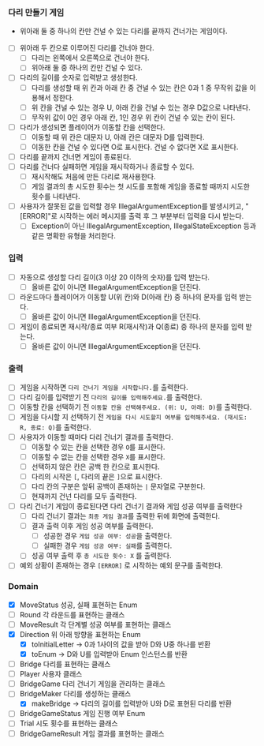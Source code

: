 ### 다리 만들기 게임

- 위아래 둘 중 하나의 칸만 건널 수 있는 다리를 끝까지 건너가는 게임이다.

- [ ]  위아래 두 칸으로 이루어진 다리를 건너야 한다.
    - [ ]  다리는 왼쪽에서 오른쪽으로 건너야 한다.
    - [ ]  위아래 둘 중 하나의 칸만 건널 수 있다.
- [ ]  다리의 길이를 숫자로 입력받고 생성한다.
    - [ ]  다리를 생성할 때 위 칸과 아래 칸 중 건널 수 있는 칸은 0과 1 중 무작위 값을 이용해서 정한다.
    - [ ]  위 칸을 건널 수 있는 경우 U, 아래 칸을 건널 수 있는 경우 D값으로 나타낸다.
    - [ ]  무작위 값이 0인 경우 아래 칸, 1인 경우 위 칸이 건널 수 있는 칸이 된다.
- [ ]  다리가 생성되면 플레이어가 이동할 칸을 선택한다.
    - [ ]  이동할 때 위 칸은 대문자 U, 아래 칸은 대문자 D를 입력한다.
    - [ ]  이동한 칸을 건널 수 있다면 O로 표시한다. 건널 수 없다면 X로 표시한다.
- [ ]  다리를 끝까지 건너면 게임이 종료된다.
- [ ]  다리를 건너다 실패하면 게임을 재시작하거나 종료할 수 있다.
    - [ ]  재시작해도 처음에 만든 다리로 재사용한다.
    - [ ]  게임 결과의 총 시도한 횟수는 첫 시도를 포함해 게임을 종료할 때까지 시도한 횟수를 나타낸다.
- [ ]  사용자가 잘못된 값을 입력할 경우 IllegalArgumentException를 발생시키고, "[ERROR]"로 시작하는 에러 메시지를 출력 후 그 부분부터 입력을 다시 받는다.
    - [ ]  Exception이 아닌 IllegalArgumentException, IllegalStateException 등과 같은 명확한 유형을 처리한다.

### 입력

- [ ]  자동으로 생성할 다리 길이(3 이상 20 이하의 숫자)를 입력 받는다.
    - [ ]  올바른 값이 아니면 IllegalArgumentException을 던진다.
- [ ]  라운드마다 플레이어가 이동할 U(위 칸)와 D(아래 칸) 중 하나의 문자를 입력 받는다.
    - [ ]  올바른 값이 아니면 IllegalArgumentException을 던진다.
- [ ]  게임이 종료되면 재시작/종료 여부 R(재시작)과 Q(종료) 중 하나의 문자를 입력 받는다.
    - [ ]  올바른 값이 아니면 IllegalArgumentException을 던진다.

### 출력

- [ ]  게임을 시작하면 `다리 건너기 게임을 시작합니다.`를 출력한다.
- [ ]  다리 길이를 입력받기 전 `다리의 길이를 입력해주세요.`를 출력한다.
- [ ]  이동할 칸을 선택하기 전 `이동할 칸을 선택해주세요. (위: U, 아래: D)`를 출력한다.
- [ ]  게임을 다시할 지 선택하기 전 `게임을 다시 시도할지 여부를 입력해주세요. (재시도: R, 종료: Q)`를 출력한다.
- [ ]  사용자가 이동할 때마다 다리 건너기 결과를 출력한다.
    - [ ]  이동할 수 있는 칸을 선택한 경우 `O`를 표시한다.
    - [ ]  이동할 수 없는 칸을 선택한 경우 `X`를 표시한다.
    - [ ]  선택하지 않은 칸은 공백 한 칸으로 표시한다.
    - [ ]  다리의 시작은 `[`, 다리의 끝은 `]`으로 표시한다.
    - [ ]  다리 칸의 구분은 앞뒤 공백이 존재하는 `|` 문자열로 구분한다.
    - [ ]  현재까지 건넌 다리를 모두 출력한다.
- [ ]  다리 건너기 게임이 종료된다면 다리 건너기 결과와 게임 성공 여부를 출력한다
    - [ ]  다리 건너기 결과는 `최종 게임 결과`를 출력한 뒤에 화면에 출력한다.
    - [ ]  결과 출력 이후 게임 성공 여부를 출력한다.
        - [ ]  성공한 경우 `게임 성공 여부: 성공`을 출력한다.
        - [ ]  실패한 경우 `게임 성공 여부: 실패`를 출력한다.
    - [ ]  성공 여부 출력 후 `총 시도한 횟수: X` 를 출력한다.
- [ ]  예외 상황이 존재하는 경우 `[ERROR]` 로 시작하는 예외 문구를 출력한다.

### Domain

- [x]  MoveStatus 성공, 실패 표현하는 Enum
- [ ]  Round 각 라운드를 표현하는 클래스
- [ ]  MoveResult 각 단계별 성공 여부를 표현하는 클래스
- [x]  Direction 위 아래 방향을 표현하는 Enum
    - [x]  toInitialLetter -> 0과 1사이의 값을 받아 D와 U중 하나를 반환
    - [x]  toEnum -> D와 U를 입력받아 Enum 인스턴스를 반환
- [ ]  Bridge 다리를 표현하는 클래스
- [ ]  Player 사용자 클래스
- [ ]  BridgeGame 다리 건너기 게임을 관리하는 클래스
- [ ]  BridgeMaker 다리를 생성하는 클래스
    - [x]  makeBridge -> 다리의 길이를 입력받아 U와 D로 표현된 다리를 반환
- [ ]  BridgeGameStatus 게임 진행 여부 Enum
- [ ]  Trial 시도 횟수를 표현하는 클래스
- [ ]  BridgeGameResult 게임 결과를 표현하는 클래스
